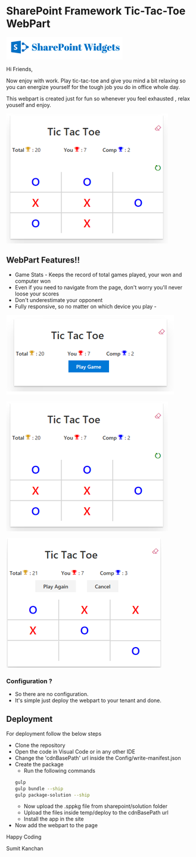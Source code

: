 # SharePoint Framework Tic-Tac-Toe WebPart

[![SharePoint Framework - Tic-Tac-Toe](/Images/SP.png?raw=true "SharePoint Framework - Tic-Tac-Toe" )](http://www.sharepointwidgets.com)

Hi Friends,

Now enjoy with work. Play tic-tac-toe and give you mind a bit relaxing so you can energize yourself for the tough job you do in office whole day.

This webpart is created just for fun so whenever you feel exhausted , relax youself and enjoy.

![SharePoint Framework Tic-Tac-Toe Webpart](/Images/Game-SharePointFrameworkTicTacToe.png?raw=true "http://www.sharepointwidgets.com")

## WebPart Features!!
  - Game Stats - Keeps the record of total games played, your won and computer won
  - Even if you need to navigate from the page, don't worry you'll never loose your scores
  - Don't underestimate your opponent
  - Fully responsive, so no matter on which device you play  - 
 
![SharePoint Framework Tic-Tac-Toe Webpart](/Images/StartGame-SharePointFrameworkTicTacToe.png?raw=true "http://www.sharepointwidgets.com")
 
![SharePoint Framework Tic-Tac-Toe Webpart](/Images/Game-SharePointFrameworkTicTacToe.png?raw=true "http://www.sharepointwidgets.com")

![SharePoint Framework Tic-Tac-Toe Webpart](/Images/PlayAgain-SharePointFrameworkTicTacToe.png?raw=true "http://www.sharepointwidgets.com")

### Configuration ?
  - So there are no configuration.
  - It's simple just deploy the webpart to your tenant and done.

## Deployment

For deployment follow the below steps
  - Clone the repository
  - Open the code in Visual Code or in any other IDE
  - Change the 'cdnBasePath' url inside the Config/write-manifest.json
  - Create the package
    - Run the following commands
    ```sh
    gulp
    gulp bundle --ship
    gulp package-solution --ship
    ```
    - Now upload the .sppkg file from sharepoint/solution folder
    - Upload the files inside temp/deploy to the cdnBasePath url
    - Install the app in the site
- Now add the webpart to the page
 

Happy Coding  

Sumit Kanchan
